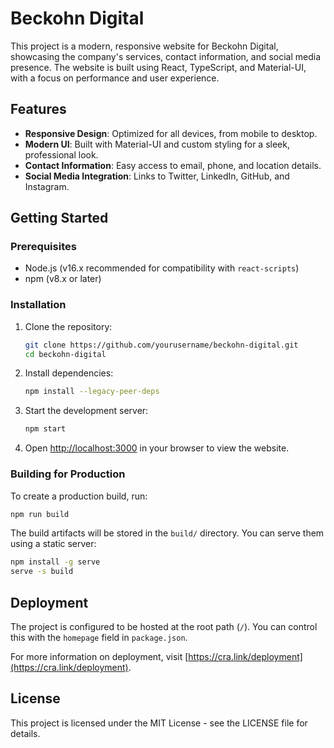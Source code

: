 # Beckohn Digital

This project is a modern, responsive website for Beckohn Digital, showcasing the company's services, contact information, and social media presence. The website is built using React, TypeScript, and Material-UI, with a focus on performance and user experience.

## Features

- **Responsive Design**: Optimized for all devices, from mobile to desktop.
- **Modern UI**: Built with Material-UI and custom styling for a sleek, professional look.
- **Contact Information**: Easy access to email, phone, and location details.
- **Social Media Integration**: Links to Twitter, LinkedIn, GitHub, and Instagram.

## Getting Started

### Prerequisites

- Node.js (v16.x recommended for compatibility with `react-scripts`)
- npm (v8.x or later)

### Installation

1. Clone the repository:
   ```sh
   git clone https://github.com/yourusername/beckohn-digital.git
   cd beckohn-digital
   ```

2. Install dependencies:
   ```sh
   npm install --legacy-peer-deps
   ```

3. Start the development server:
   ```sh
   npm start
   ```

4. Open [http://localhost:3000](http://localhost:3000) in your browser to view the website.

### Building for Production

To create a production build, run:
```sh
npm run build
```

The build artifacts will be stored in the `build/` directory. You can serve them using a static server:
```sh
npm install -g serve
serve -s build
```

## Deployment

The project is configured to be hosted at the root path (`/`). You can control this with the `homepage` field in `package.json`.

For more information on deployment, visit [https://cra.link/deployment](https://cra.link/deployment).

## License

This project is licensed under the MIT License - see the LICENSE file for details.
